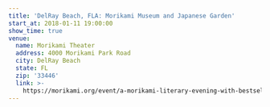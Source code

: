 ```yaml
---
title: 'DelRay Beach, FLA: Morikami Museum and Japanese Garden'
start_at: 2018-01-11 19:00:00
show_time: true
venue:
  name: Morikami Theater
  address: 4000 Morikami Park Road
  city: DelRay Beach
  state: FL
  zip: '33446'
  link: >-
    https://morikami.org/event/a-morikami-literary-evening-with-bestselling-author-min-jin-lee/
---
```



